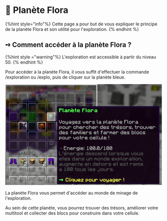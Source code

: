 # 🌳 Planète Flora

  {%hint style="info"%}
  Cette page a pour but de vous expliquer le principe de la planète Flora et son utilité pour l'exploration.
  {% endhint %}

  ## **➺** Comment accéder à la planète Flora ?

  {%hint style ="warning"%}
  L'exploration est accessible à partir du niveau 50.
  {% endhint %}

  Pour accéder à la planète Flora, il vous suffit d'effectuer la commande /exploration ou /explo, puis de cliquer sur la planète bleue.

![](../ressources/exploration/planete_flora.png)

La planète Flora vous permet d'accéder au monde de minage de l'exploration.

Au sein de cette planète, vous pourrez trouver des trésors, améliorer votre multitool et collecter des blocs pour construire dans votre cellule.

